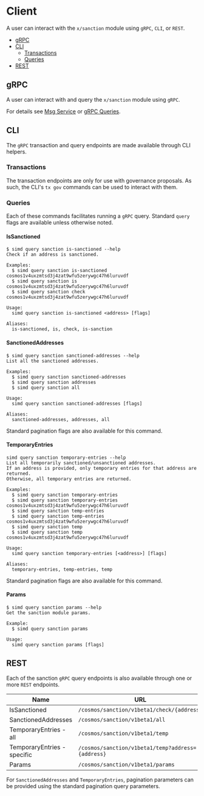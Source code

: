 # Client

A user can interact with the `x/sanction` module using `gRPC`, `CLI`, or `REST`.

<!-- TOC -->
  - [gRPC](#grpc)
  - [CLI](#cli)
    - [Transactions](#transactions)
    - [Queries](#queries)
  - [REST](#rest)

## gRPC

A user can interact with and query the `x/sanction` module using `gRPC`.

For details see [Msg Service](03_messages.md) or [gRPC Queries](05_queries.md).

## CLI

The `gRPC` transaction and query endpoints are made available through CLI helpers.

### Transactions

The transaction endpoints are only for use with governance proposals.
As such, the CLI's `tx gov` commands can be used to interact with them.

### Queries

Each of these commands facilitates running a `gRPC` query.
Standard `query` flags are available unless otherwise noted.

#### IsSanctioned

```shell
$ simd query sanction is-sanctioned --help
Check if an address is sanctioned.

Examples:
  $ simd query sanction is-sanctioned cosmos1v4uxzmtsd3j4zat9wfu5zerywgc47h6luruvdf
  $ simd query sanction is cosmos1v4uxzmtsd3j4zat9wfu5zerywgc47h6luruvdf
  $ simd query sanction check cosmos1v4uxzmtsd3j4zat9wfu5zerywgc47h6luruvdf

Usage:
  simd query sanction is-sanctioned <address> [flags]

Aliases:
  is-sanctioned, is, check, is-sanction
```

#### SanctionedAddresses

```shell
$ simd query sanction sanctioned-addresses --help
List all the sanctioned addresses.

Examples:
  $ simd query sanction sanctioned-addresses
  $ simd query sanction addresses
  $ simd query sanction all

Usage:
  simd query sanction sanctioned-addresses [flags]

Aliases:
  sanctioned-addresses, addresses, all
```

Standard pagination flags are also available for this command.

#### TemporaryEntries

```shell
simd query sanction temporary-entries --help
List all temporarily sanctioned/unsanctioned addresses.
If an address is provided, only temporary entries for that address are returned.
Otherwise, all temporary entries are returned.

Examples:
  $ simd query sanction temporary-entries
  $ simd query sanction temporary-entries cosmos1v4uxzmtsd3j4zat9wfu5zerywgc47h6luruvdf
  $ simd query sanction temp-entries
  $ simd query sanction temp-entries cosmos1v4uxzmtsd3j4zat9wfu5zerywgc47h6luruvdf
  $ simd query sanction temp
  $ simd query sanction temp cosmos1v4uxzmtsd3j4zat9wfu5zerywgc47h6luruvdf

Usage:
  simd query sanction temporary-entries [<address>] [flags]

Aliases:
  temporary-entries, temp-entries, temp
```

Standard pagination flags are also available for this command.

#### Params

```shell
$ simd query sanction params --help
Get the sanction module params.

Example:
  $ simd query sanction params

Usage:
  simd query sanction params [flags]
```

## REST

Each of the sanction `gRPC` query endpoints is also available through one or more `REST` endpoints.

| Name                        | URL                                               |
|-----------------------------|---------------------------------------------------|
| IsSanctioned                | `/cosmos/sanction/v1beta1/check/{address}`        |
| SanctionedAddresses         | `/cosmos/sanction/v1beta1/all`                    |
| TemporaryEntries - all      | `/cosmos/sanction/v1beta1/temp`                   |
| TemporaryEntries - specific | `/cosmos/sanction/v1beta1/temp?address={address}` |
| Params                      | `/cosmos/sanction/v1beta1/params`                 |

For `SanctionedAddresses` and `TemporaryEntries`, pagination parameters can be provided using the standard pagination query parameters.
